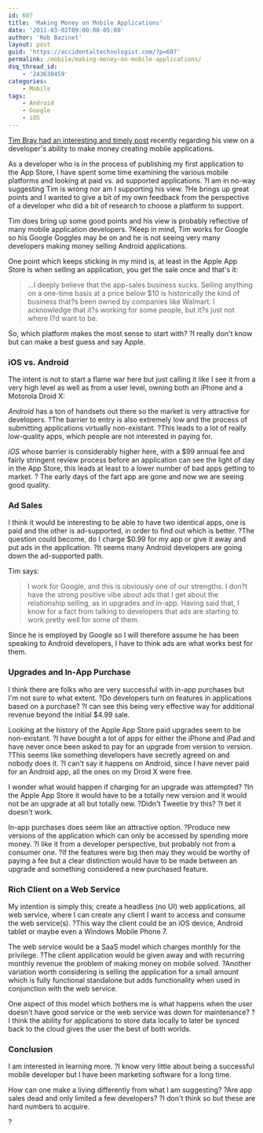 ```yaml
---
id: 607
title: 'Making Money on Mobile Applications'
date: '2011-03-02T09:00:00-05:00'
author: 'Rob Bazinet'
layout: post
guid: 'https://accidentaltechnologist.com/?p=607'
permalink: /mobile/making-money-on-mobile-applications/
dsq_thread_id:
    - '243638459'
categories:
    - Mobile
tags:
    - Android
    - Google
    - iOS
---
```


[Tim Bray had an interesting and timely post](https://www.tbray.org/ongoing/When/201x/2011/02/26/Mobile-Money) recently regarding his view on a developer's ability to make money creating mobile applications.

As a developer who is in the process of publishing my first application to the App Store, I have spent some time examining the various mobile platforms and looking at paid vs. ad supported applications. ?I am in no-way suggesting Tim is wrong nor am I supporting his view. ?He brings up great points and I wanted to give a bit of my own feedback from the perspective of a developer who did a bit of research to choose a platform to support.

Tim does bring up some good points and his view is probably reflective of many mobile application developers. ?Keep in mind, Tim works for Google so his Google Goggles may be on and he is not seeing very many developers making money selling Android applications.

One point which keeps sticking in my mind is, at least in the Apple App Store is when selling an application, you get the sale once and that's it:

> ...I deeply believe that the app-sales business sucks. Selling anything on a one-time basis at a price below $10 is historically the kind of business that?s been owned by companies like Walmart. I acknowledge that it?s working for some people, but it?s just not where I?d want to be.

So, which platform makes the most sense to start with? ?I really don't know but can make a best guess and say Apple.

### iOS vs. Android

The intent is not to start a flame war here but just calling it like I see it from a very high level as well as from a user level, owning both an iPhone and a Motorola Droid X:

*Android* has a ton of handsets out there so the market is very attractive for developers. ?The barrier to entry is also extremely low and the process of submitting applications virtually non-existant. ?This leads to a lot of really low-quality apps, which people are not interested in paying for.

*iOS* whose barrier is considerably higher here, with a $99 annual fee and fairly stringent review process before an application can see the light of day in the App Store, this leads at least to a lower number of bad apps getting to market. ? The early days of the fart app are gone and now we are seeing good quality.

### Ad Sales

I think it would be interesting to be able to have two identical apps, one is paid and the other is ad-supported, in order to find out which is better. ?The question could become, do I charge $0.99 for my app or give it away and put ads in the application. ?It seems many Android developers are going down the ad-supported path.

Tim says:

> I work for Google, and this is obviously one of our strengths. I don?t have the strong positive vibe about ads that I get about the relationship selling, as in upgrades and in-app. Having said that, I know for a fact from talking to developers that ads are starting to work pretty well for some of them.

Since he is employed by Google so I will therefore assume he has been speaking to Android developers, I have to think ads are what works best for them.

### Upgrades and In-App Purchase

I think there are folks who are very successful with in-app purchases but I'm not sure to what extent. ?Do developers turn on features in applications based on a purchase? ?I can see this being very effective way for additional revenue beyond the initial $4.99 sale.

Looking at the history of the Apple App Store paid upgrades seem to be non-existant. ?I have bought a lot of apps for either the iPhone and iPad and have never once been asked to pay for an upgrade from version to version. ?This seems like something developers have secretly agreed on and nobody does it. ?I can't say it happens on Android, since I have never paid for an Android app, all the ones on my Droid X were free.

I wonder what would happen if charging for an upgrade was attempted? ?In the Apple App Store it would have to be a totally new version and it would not be an upgrade at all but totally new. ?Didn't Tweetie try this? ?I bet it doesn't work.

In-app purchases does seem like an attractive option. ?Produce new versions of the application which can only be accessed by spending more money. ?I like it from a developer perspective, but probably not from a consumer one. ?If the features were big then may they would be worthy of paying a fee but a clear distinction would have to be made between an upgrade and something considered a new purchased feature.

### Rich Client on a Web Service

My intention is simply this; create a headless (no UI) web applications, all web service, where I can create any client I want to access and consume the web service(s). ?This way the client could be an iOS device, Android tablet or maybe even a Windows Mobile Phone 7.

The web service would be a SaaS model which charges monthly for the privilege. ?The client application would be given away and with recurring monthly revenue the problem of making money on mobile solved. ?Another variation worth considering is selling the application for a small amount which is fully functional standalone but adds functionality when used in conjunction with the web service.

One aspect of this model which bothers me is what happens when the user doesn't have good service or the web service was down for maintenance? ?I think the ability for applications to store data locally to later be synced back to the cloud gives the user the best of both worlds.

### Conclusion

I am interested in learning more. ?I know very little about being a successful mobile developer but I have been marketing software for a long time.

How can one make a living differently from what I am suggesting? ?Are app sales dead and only limited a few developers? ?I don't think so but these are hard numbers to acquire.

?